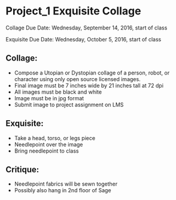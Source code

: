 # Project_1 Exquisite Collage

Collage Due Date: Wednesday, September 14, 2016, start of class

Exquisite Due Date: Wednesday, October 5, 2016, start of class

## Collage:

* Compose a Utopian or Dystopian collage of a person, robot, or character using only open source licensed images. 
* Final image must be 7 inches wide by 21 inches tall at 72 dpi
* All images must be black and white
* Image must be in jpg format
* Submit image to project assignment on LMS


## Exquisite:

* Take a head, torso, or legs piece
* Needlepoint over the image
* Bring needlepoint to class

## Critique:

* Needlepoint fabrics will be sewn together
* Possibly also hang in 2nd floor of Sage